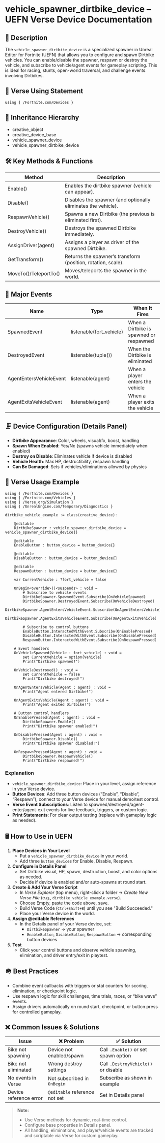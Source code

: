 # vehicle\_spawner\_dirtbike\_device – UEFN Verse Device Documentation

## 🔹 Description

The `vehicle_spawner_dirtbike_device` is a specialized spawner in Unreal Editor for Fortnite (UEFN) that allows you to configure and spawn Dirtbike vehicles. You can enable/disable the spawner, respawn or destroy the vehicle, and subscribe to vehicle/agent events for gameplay scripting. This is ideal for racing, stunts, open-world traversal, and challenge events involving Dirtbikes.

## 🧱 Verse Using Statement

```verse
using { /Fortnite.com/Devices }
```

## 🔗 Inheritance Hierarchy

- creative\_object
- creative\_device\_base
- vehicle\_spawner\_device
- vehicle\_spawner\_dirtbike\_device

## 🛠️ Key Methods & Functions

| Method                | Description                                                   |
| --------------------- | ------------------------------------------------------------- |
| Enable()              | Enables the dirtbike spawner (vehicle can appear).            |
| Disable()             | Disables the spawner (and optionally eliminates the vehicle). |
| RespawnVehicle()      | Spawns a new Dirtbike (the previous is eliminated first).     |
| DestroyVehicle()      | Destroys the spawned Dirtbike immediately.                    |
| AssignDriver(agent)   | Assigns a player as driver of the spawned Dirtbike.           |
| GetTransform()        | Returns the spawner’s transform (position, rotation, scale).  |
| MoveTo()/TeleportTo() | Moves/teleports the spawner in the world.                     |

## 🧹 Major Events

| Name                    | Type                      | When It Fires                           |
| ----------------------- | ------------------------- | --------------------------------------- |
| SpawnedEvent            | listenable(fort\_vehicle) | When a Dirtbike is spawned or respawned |
| DestroyedEvent          | listenable(tuple())       | When the Dirtbike is eliminated         |
| AgentEntersVehicleEvent | listenable(agent)         | When a player enters the vehicle        |
| AgentExitsVehicleEvent  | listenable(agent)         | When a player exits the vehicle         |

## 🗜️ Device Configuration (Details Panel)

- **Dirtbike Appearance**: Color, wheels, visual/fx, boost, handling
- **Spawn When Enabled**: Yes/No (spawns vehicle immediately when enabled)
- **Destroy on Disable**: Eliminates vehicle if device is disabled
- **Vehicle Health**: Max HP, destructibility, respawn handling
- **Can Be Damaged**: Sets if vehicles/eliminations allowed by physics

## 🧰 Verse Usage Example

```verse
using { /Fortnite.com/Devices }
using { /Fortnite.com/Vehicles }
using { /Verse.org/Simulation }
using { /UnrealEngine.com/Temporary/Diagnostics }

dirtbike_vehicle_example := class(creative_device):

    @editable
    DirtbikeSpawner : vehicle_spawner_dirtbike_device = vehicle_spawner_dirtbike_device{}

    @editable
    EnableButton : button_device = button_device{}

    @editable
    DisableButton : button_device = button_device{}

    @editable
    RespawnButton : button_device = button_device{}

    var CurrentVehicle : ?fort_vehicle = false

    OnBegin<override>()<suspends> : void =
        # Subscribe to vehicle events
        DirtbikeSpawner.SpawnedEvent.Subscribe(OnVehicleSpawned)
        DirtbikeSpawner.DestroyedEvent.Subscribe(OnVehicleDestroyed)
        DirtbikeSpawner.AgentEntersVehicleEvent.Subscribe(OnAgentEntersVehicle)
        DirtbikeSpawner.AgentExitsVehicleEvent.Subscribe(OnAgentExitsVehicle)

        # Subscribe to control buttons
        EnableButton.InteractedWithEvent.Subscribe(OnEnablePressed)
        DisableButton.InteractedWithEvent.Subscribe(OnDisablePressed)
        RespawnButton.InteractedWithEvent.Subscribe(OnRespawnPressed)

    # Event handlers
    OnVehicleSpawned(Vehicle : fort_vehicle) : void =
        set CurrentVehicle = option{Vehicle}
        Print("Dirtbike spawned!")

    OnVehicleDestroyed() : void =
        set CurrentVehicle = false
        Print("Dirtbike destroyed!")

    OnAgentEntersVehicle(Agent : agent) : void =
        Print("Agent entered Dirtbike!")

    OnAgentExitsVehicle(Agent : agent) : void =
        Print("Agent exited Dirtbike!")

    # Button control handlers
    OnEnablePressed(Agent : agent) : void =
        DirtbikeSpawner.Enable()
        Print("Dirtbike spawner enabled!")

    OnDisablePressed(Agent : agent) : void =
        DirtbikeSpawner.Disable()
        Print("Dirtbike spawner disabled!")

    OnRespawnPressed(Agent : agent) : void =
        DirtbikeSpawner.RespawnVehicle()
        Print("Dirtbike respawned!")
```

### Explanation

- `vehicle_spawner_dirtbike_device`: Place in your level, assign reference in your Verse device.
- **Button Devices**: Add three button devices (“Enable”, “Disable”, “Respawn”), connect to your Verse device for manual demo/test control.
- **Verse Event Subscriptions**: Listen to spawned/destroyed/agent-enter/agent-exit events for live feedback, triggers, or custom logic.
- **Print Statements**: For clear output testing (replace with gameplay logic as needed).

## 🖩 How to Use in UEFN

1. **Place Devices in Your Level**
   - Put a `vehicle_spawner_dirtbike_device` in your world.
   - Add three `button_device`s for Enable, Disable, Respawn.
2. **Configure in Details Panel**
   - Set Dirtbike visual, HP, spawn, destruction, boost, and color options as needed.
   - Decide if device is enabled and/or auto-spawns at round start.
3. **Create & Add Your Verse Script**
   - In *Verse Explorer* (top menu), right-click a folder → *Create New Verse File* (e.g., `dirtbike_vehicle_example.verse`).
   - Choose Empty, paste the code above, save.
   - Build Verse Code (`Ctrl+Shift+B`) until you see "Build Succeeded."
   - Place your Verse device in the world.
4. **Assign @editable References**
   - In the Details panel of your Verse device, set:
     - `DirtbikeSpawner` → your spawner
     - `EnableButton`, `DisableButton`, `RespawnButton` → corresponding button devices
5. **Test**
   - Click your control buttons and observe vehicle spawning, elimination, and driver entry/exit in playtest.

## 🪖 Best Practices

- Combine event callbacks with triggers or stat counters for scoring, elimination, or checkpoint logic.
- Use respawn logic for skill challenges, time trials, races, or “bike wave” events.
- Assign drivers automatically on round start, checkpoint, or button press for controlled gameplay.

## ❌ Common Issues & Solutions

| Issue                  | ❌ Problem                     | ✅ Solution                           |
| ---------------------- | ----------------------------- | ------------------------------------ |
| Bike not spawning      | Device not enabled/spawn      | Call `.Enable()` or set spawn option |
| Bike not eliminated    | Wrong destroy settings        | Call `.DestroyVehicle()` or disable  |
| No events in Verse     | Not subscribed in `OnBegin`   | Subscribe as shown in example        |
| Device reference error | `@editable` reference not set | Set in Details panel                 |

> **Note:**
>
> - Use Verse methods for dynamic, real-time control.
> - Configure base properties in Details panel.
> - All handling, eliminations, and player/vehicle events are tracked and scriptable via Verse for custom gameplay.

